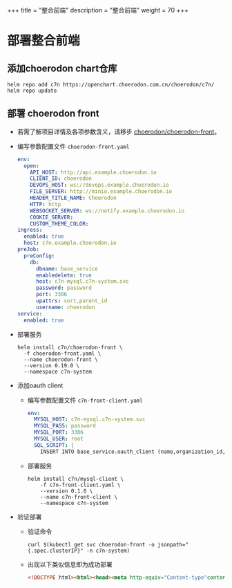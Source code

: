 +++
title = "整合前端"
description = "整合前端"
weight = 70
+++

# 部署整合前端

## 添加choerodon chart仓库

```
helm repo add c7n https://openchart.choerodon.com.cn/choerodon/c7n/
helm repo update
```

## 部署 choerodon front
- 若需了解项目详情及各项参数含义，请移步 [choerodon/choerodon-front](https://github.com/choerodon/choerodon-front)。

- 编写参数配置文件 `choerodon-front.yaml`
    ```yaml
    env:
      open:
        API_HOST: http://api.example.choerodon.io
        CLIENT_ID: choerodon
        DEVOPS_HOST: ws://devops.example.choerodon.io
        FILE_SERVER: http://minio.example.choerodon.io
        HEADER_TITLE_NAME: Choerodon
        HTTP: http
        WEBSOCKET_SERVER: ws://notify.example.choerodon.io
        COOKIE_SERVER:
        CUSTOM_THEME_COLOR:
    ingress:
      enabled: true
      host: c7n.example.choerodon.io
    preJob:
      preConfig:
        db:
          dbname: base_service
          enabledelete: true
          host: c7n-mysql.c7n-system.svc
          password: password
          port: 3306
          upattrs: sort,parent_id
          username: choerodon
    service:
      enabled: true
    ```

- 部署服务
    ```
    helm install c7n/choerodon-front \
      -f choerodon-front.yaml \
      --name choerodon-front \
      --version 0.19.0 \
      --namespace c7n-system
    ```

- 添加oauth client
    - 编写参数配置文件 `c7n-front-client.yaml`
  
      ```yaml
      env:
        MYSQL_HOST: c7n-mysql.c7n-system.svc
        MYSQL_PASS: password
        MYSQL_PORT: 3306
        MYSQL_USER: root
        SQL_SCRIPT: |
          INSERT INTO base_service.oauth_client (name,organization_id,resource_ids,secret,scope,authorized_grant_types,web_server_redirect_uri,access_token_validity,refresh_token_validity,additional_information,auto_approve,object_version_number,created_by,creation_date,last_updated_by,last_update_date)VALUES('choerodon',1,'default','secret','default','password,implicit,client_credentials,authorization_code,refresh_token','http://c7n.example.choerodon.io',3600,3600,'{}','default',1,0,NOW(),0,NOW());
      ```
    - 部署服务
  
      ```
      helm install c7n/mysql-client \
          -f c7n-front-client.yaml \
          --version 0.1.0 \
          --name c7n-front-client \
          --namespace c7n-system
      ```

- 验证部署
    - 验证命令
  
      ```
      curl $(kubectl get svc choerodon-front -o jsonpath="{.spec.clusterIP}" -n c7n-system)
      ```
    - 出现以下类似信息即为成功部署
  
      ```html
      <!DOCTYPE html><html><head><meta http-equiv="Content-type"content="text/html; charset=utf-8"><title>Choerodon</title><link rel="shortcut icon"href="favicon.ico"></head><body><div id="app"></div><script type="text/javascript"src="app/vendor_19e4b950.js"></script><script type="text/javascript"src="app/main_19e4b950.js"></script></body></html>
      ```